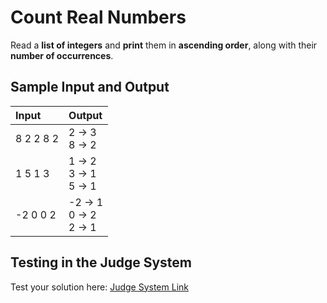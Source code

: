 # Count Real Numbers
  
Read a **list of integers** and **print** them in **ascending order**, along with their **number of occurrences**.

## Sample Input and Output  
    
| **Input** | **Output** |  
| :--- | :--- | 
| 8 2 2 8 2 | 2 -> 3<br> 8 -> 2 |
| 1 5 1 3 | 1 -> 2<br> 3 -> 1<br> 5 -> 1 |
| -2 0 0 2 | -2 -> 1<br> 0 -> 2<br> 2 -> 1 |

## Testing in the Judge System  
    
Test your solution here: [Judge System Link](https://judge.softuni.org/Contests/Practice/Index/1212#0) 
